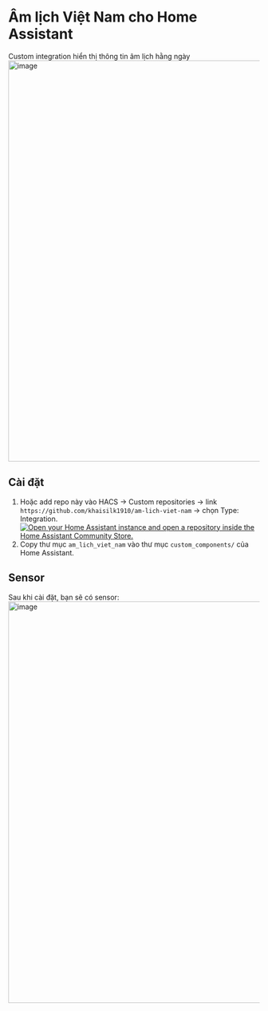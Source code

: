 # Âm lịch Việt Nam cho Home Assistant

Custom integration hiển thị thông tin âm lịch hằng ngày
<img width="718" height="803" alt="image" src="https://github.com/user-attachments/assets/82b96526-8bf3-48f1-87ec-a4ed995dd381" />


## Cài đặt


1. Hoặc add repo này vào HACS → Custom repositories → link `https://github.com/khaisilk1910/am-lich-viet-nam` → chọn Type: Integration.
   [![Open your Home Assistant instance and open a repository inside the Home Assistant Community Store.](https://my.home-assistant.io/badges/hacs_repository.svg)](https://my.home-assistant.io/redirect/hacs_repository/?owner=khaisilk1910&repository=am-lich-viet-nam&category=integration)
3. Copy thư mục `am_lich_viet_nam` vào thư mục `custom_components/` của Home Assistant.

## Sensor

Sau khi cài đặt, bạn sẽ có sensor:
<img width="719" height="804" alt="image" src="https://github.com/user-attachments/assets/c24dcdb1-404e-4265-bbed-c680d2e59d5b" />

